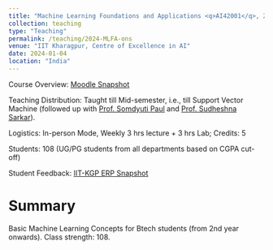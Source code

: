 ```yaml
---
title: "Machine Learning Foundations and Applications <q>AI42001</q>, 2024 Spring, IIT Kharagpur"
collection: teaching
type: "Teaching"
permalink: /teaching/2024-MLFA-ons
venue: "IIT Kharagpur, Centre of Excellence in AI"
date: 2024-01-04
location: "India"
---
```

Course Overview: <a href="../files/Teaching_MLFA_2024_spring_ons.pdf">Moodle Snapshot</a>
<p>
Teaching Distribution:  Taught till Mid-semester, i.e., till Support Vector Machine (followed up with <a href="https://www.linkedin.com/in/somdyuti-paul-884723a0/?originalSubdomain=in">Prof. Somdyuti Paul</a> and <a href="https://cse.iitkgp.ac.in/~sudeshna/">Prof. Sudheshna Sarkar</a>). 
</p>
<p>
Logistics: In-person Mode, Weekly 3 hrs lecture + 3 hrs Lab; Credits: 5 
</p>
<p>
Students: 108 (UG/PG students from all departments based on CGPA cut-off)
</p>
<p>
Student Feedback: <a href="../files/MLFA_S2024_FB_ons.JPG">IIT-KGP ERP Snapshot</a>
</p>
   
   
Summary
======
Basic Machine Learning Concepts for Btech students (from 2nd year onwards). Class strength: 108.
  
  
   

